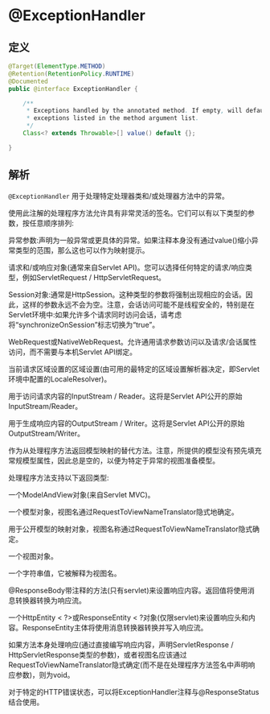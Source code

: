 # @ExceptionHandler

## 定义

```java
@Target(ElementType.METHOD)
@Retention(RetentionPolicy.RUNTIME)
@Documented
public @interface ExceptionHandler {

    /**
     * Exceptions handled by the annotated method. If empty, will default to any
     * exceptions listed in the method argument list.
     */
    Class<? extends Throwable>[] value() default {};

}
```

## 解析

`@ExceptionHandler` 用于处理特定处理器类和/或处理器方法中的异常。

使用此注解的处理程序方法允许具有非常灵活的签名。它们可以有以下类型的参数，按任意顺序排列:

异常参数:声明为一般异常或更具体的异常。如果注释本身没有通过value\(\)缩小异常类型的范围，那么这也可以作为映射提示。

请求和/或响应对象\(通常来自Servlet API\)。您可以选择任何特定的请求/响应类型，例如ServletRequest / HttpServletRequest。

Session对象:通常是HttpSession。这种类型的参数将强制出现相应的会话。因此，这样的参数永远不会为空。注意，会话访问可能不是线程安全的，特别是在Servlet环境中:如果允许多个请求同时访问会话，请考虑将“synchronizeOnSession”标志切换为“true”。

WebRequest或NativeWebRequest。允许通用请求参数访问以及请求/会话属性访问，而不需要与本机Servlet API绑定。

当前请求区域设置的区域设置\(由可用的最特定的区域设置解析器决定，即Servlet环境中配置的LocaleResolver\)。

用于访问请求内容的InputStream / Reader。这将是Servlet API公开的原始InputStream/Reader。

用于生成响应内容的OutputStream / Writer。这将是Servlet API公开的原始OutputStream/Writer。

作为从处理程序方法返回模型映射的替代方法。注意，所提供的模型没有预先填充常规模型属性，因此总是空的，以便为特定于异常的视图准备模型。

处理程序方法支持以下返回类型:

一个ModelAndView对象\(来自Servlet MVC\)。

一个模型对象，视图名通过RequestToViewNameTranslator隐式地确定。

用于公开模型的映射对象，视图名称通过RequestToViewNameTranslator隐式确定。

一个视图对象。

一个字符串值，它被解释为视图名。

@ResponseBody带注释的方法\(只有servlet\)来设置响应内容。返回值将使用消息转换器转换为响应流。

一个HttpEntity &lt; ?&gt;或ResponseEntity &lt; ?对象\(仅限servlet\)来设置响应头和内容。ResponseEntity主体将使用消息转换器转换并写入响应流。

如果方法本身处理响应\(通过直接编写响应内容，声明ServletResponse / HttpServletResponse类型的参数\)，或者视图名应该通过RequestToViewNameTranslator隐式确定\(而不是在处理程序方法签名中声明响应参数\)，则为void。

对于特定的HTTP错误状态，可以将ExceptionHandler注释与@ResponseStatus结合使用。


